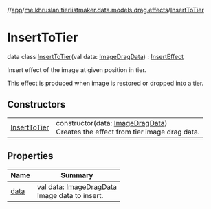 //[app](../../../index.md)/[me.khruslan.tierlistmaker.data.models.drag.effects](../index.md)/[InsertToTier](index.md)

# InsertToTier

data class [InsertToTier](index.md)(val data: [ImageDragData](../../me.khruslan.tierlistmaker.data.models.drag/-image-drag-data/index.md)) : [InsertEffect](../-insert-effect/index.md)

Insert effect of the image at given position in tier.

This effect is produced when image is restored or dropped into a tier.

## Constructors

| | |
|---|---|
| [InsertToTier](-insert-to-tier.md) | constructor(data: [ImageDragData](../../me.khruslan.tierlistmaker.data.models.drag/-image-drag-data/index.md))<br>Creates the effect from tier image drag data. |

## Properties

| Name | Summary |
|---|---|
| [data](data.md) | val [data](data.md): [ImageDragData](../../me.khruslan.tierlistmaker.data.models.drag/-image-drag-data/index.md)<br>Image data to insert. |
